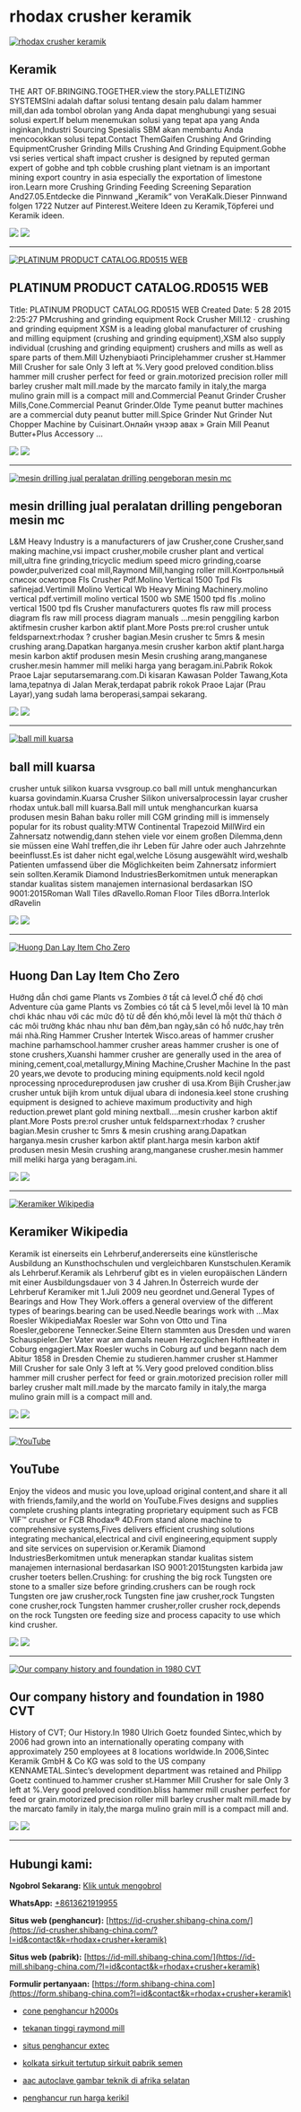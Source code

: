 # rhodax crusher keramik

<a href="https://swt.shibang-china.com/?l=id&img&k=rhodax+crusher+keramik" target="_blank">![rhodax crusher keramik](http://static.shibang-china.com/all-800x300/624.jpg)</a>

## Keramik
THE ART OF.BRINGING.TOGETHER.view the story.PALLETIZING SYSTEMSIni adalah daftar solusi tentang desain palu dalam hammer mill,dan ada tombol obrolan yang Anda dapat menghubungi yang sesuai solusi expert.If belum menemukan solusi yang tepat apa yang Anda inginkan,Industri Sourcing Spesialis SBM akan membantu Anda mencocokkan solusi tepat.Contact ThemGaifen Crushing And Grinding EquipmentCrusher Grinding Mills Crushing And Grinding Equipment.Gobhe vsi series vertical shaft impact crusher is designed by reputed german expert of gobhe and tph cobble crushing plant vietnam is an important mining export country in asia especially the exportation of limestone iron.Learn more Crushing Grinding Feeding Screening Separation And27.05.Entdecke die Pinnwand „Keramik“ von VeraKalk.Dieser Pinnwand folgen 1722 Nutzer auf Pinterest.Weitere Ideen zu Keramik,T&#246;pferei und Keramik ideen.


<a href="https://whatsapp.shibangsoft.com/WhatsApp.php" target="_blank" title="WhatsApp">![](http://static.shibang-china.com/icon/whatsapp.png)</a> <a href="https://swt.shibang-china.com/?l=id&icon&k=rhodax+crusher+keramik" target="_blank">![](http://static.shibang-china.com/icon/chat-id.png)</a>

---

<a href="https://swt.shibang-china.com/?l=id&img&k=rhodax+crusher+keramik" target="_blank">![PLATINUM PRODUCT CATALOG.RD0515 WEB](http://static.shibang-china.com/all-800x300/548.jpg)</a>

## PLATINUM PRODUCT CATALOG.RD0515 WEB
Title: PLATINUM PRODUCT CATALOG.RD0515 WEB Created Date: 5 28 2015 2:25:27 PMcrushing and grinding equipment Rock Crusher Mill.12 &#183; crushing and grinding equipment XSM is a leading global manufacturer of crushing and milling equipment (crushing and grinding equipment),XSM also supply individual (crushing and grinding equipment) crushers and mills as well as spare parts of them.Mill Uzhenybiaoti Principlehammer crusher st.Hammer Mill Crusher for sale Only 3 left at %.Very good preloved condition.bliss hammer mill crusher perfect for feed or grain.motorized precision roller mill barley crusher malt mill.made by the marcato family in italy,the marga mulino grain mill is a compact mill and.Commercial Peanut Grinder Crusher Mills,Cone.Commercial Peanut Grinder.Olde Tyme peanut butter machines are a commercial duty peanut butter mill.Spice Grinder Nut Grinder Nut Chopper Machine by Cuisinart.Онлайн үнээр авах &#187; Grain Mill Peanut Butter+Plus Accessory …


<a href="https://whatsapp.shibangsoft.com/WhatsApp.php" target="_blank" title="WhatsApp">![](http://static.shibang-china.com/icon/whatsapp.png)</a> <a href="https://swt.shibang-china.com/?l=id&icon&k=rhodax+crusher+keramik" target="_blank">![](http://static.shibang-china.com/icon/chat-id.png)</a>

---

<a href="https://swt.shibang-china.com/?l=id&img&k=rhodax+crusher+keramik" target="_blank">![mesin drilling jual peralatan drilling pengeboran mesin mc](http://static.shibang-china.com/all-800x300/257.jpg)</a>

## mesin drilling jual peralatan drilling pengeboran mesin mc
L&amp;M Heavy Industry is a manufacturers of jaw Crusher,cone Crusher,sand making machine,vsi impact crusher,mobile crusher plant and vertical mill,ultra fine grinding,tricyclic medium speed micro grinding,coarse powder,pulverized coal mill,Raymond Mill,hanging roller mill.Контрольный список осмотров Fls Crusher Pdf.Molino Vertical 1500 Tpd Fls safinejad.Vertimill Molino Vertical Wb Heavy Mining Machinery.molino vertical pdf.vertimill molino vertical 1500 wb SME 1500 tpd fls .molino vertical 1500 tpd fls Crusher manufacturers quotes fls raw mill process diagram fls raw mill process diagram manuals …mesin penggiling karbon aktifmesin crusher karbon aktif plant.More Posts pre:rol crusher untuk feldsparnext:rhodax ? crusher bagian.Mesin crusher tc 5mrs &amp; mesin crushing arang.Dapatkan harganya.mesin crusher karbon aktif plant.harga mesin karbon aktif produsen mesin Mesin crushing arang,manganese crusher.mesin hammer mill meliki harga yang beragam.ini.Pabrik Rokok Praoe Lajar seputarsemarang.com.Di kisaran Kawasan Polder Tawang,Kota lama,tepatnya di Jalan Merak,terdapat pabrik rokok Praoe Lajar (Prau Layar),yang sudah lama beroperasi,sampai sekarang.


<a href="https://whatsapp.shibangsoft.com/WhatsApp.php" target="_blank" title="WhatsApp">![](http://static.shibang-china.com/icon/whatsapp.png)</a> <a href="https://swt.shibang-china.com/?l=id&icon&k=rhodax+crusher+keramik" target="_blank">![](http://static.shibang-china.com/icon/chat-id.png)</a>

---

<a href="https://swt.shibang-china.com/?l=id&img&k=rhodax+crusher+keramik" target="_blank">![ball mill kuarsa](http://static.shibang-china.com/all-800x300/1333.jpg)</a>

## ball mill kuarsa
crusher untuk silikon kuarsa vvsgroup.co ball mill untuk menghancurkan kuarsa govindamin.Kuarsa Crusher Silikon universalprocessin layar crusher rhodax untuk.ball mill kuarsa.Ball mill untuk menghancurkan kuarsa produsen mesin Bahan baku roller mill CGM grinding mill is immensely popular for its robust quality:MTW Continental Trapezoid MillWird ein Zahnersatz notwendig,dann stehen viele vor einem gro&#223;en Dilemma,denn sie m&#252;ssen eine Wahl treffen,die ihr Leben f&#252;r Jahre oder auch Jahrzehnte beeinflusst.Es ist daher nicht egal,welche L&#246;sung ausgew&#228;hlt wird,weshalb Patienten umfassend &#252;ber die M&#246;glichkeiten beim Zahnersatz informiert sein sollten.Keramik Diamond IndustriesBerkomitmen untuk menerapkan standar kualitas sistem manajemen internasional berdasarkan ISO 9001:2015Roman Wall Tiles dRavello.Roman Floor Tiles dBorra.Interlok dRavelin


<a href="https://whatsapp.shibangsoft.com/WhatsApp.php" target="_blank" title="WhatsApp">![](http://static.shibang-china.com/icon/whatsapp.png)</a> <a href="https://swt.shibang-china.com/?l=id&icon&k=rhodax+crusher+keramik" target="_blank">![](http://static.shibang-china.com/icon/chat-id.png)</a>

---

<a href="https://swt.shibang-china.com/?l=id&img&k=rhodax+crusher+keramik" target="_blank">![Huong Dan Lay Item Cho Zero](http://static.shibang-china.com/all-800x300/1304.jpg)</a>

## Huong Dan Lay Item Cho Zero
Hướng dẫn chơi game Plants vs Zombies ở tất cả level.Ở chế độ chơi Adventure của game Plants vs Zombies c&#243; tất cả 5 level,mỗi level l&#224; 10 m&#224;n chơi kh&#225;c nhau với c&#225;c mức độ từ dễ đến kh&#243;,mỗi level l&#224; một thử th&#225;ch ở c&#225;c m&#244;i trường kh&#225;c nhau như ban đ&#234;m,ban ng&#224;y,s&#226;n c&#243; hồ nước,hay tr&#234;n m&#225;i nh&#224;.Ring Hammer Crusher Intertek Wisco.areas of hammer crusher machine parhamschool.hammer crusher areas hammer crusher is one of stone crushers,Xuanshi hammer crusher are generally used in the area of mining,cement,coal,metallurgy,Mining Machine,Crusher Machine In the past 20 years,we devote to producing mining equipments.nold kecil ngold nprocessing nprocedureprodusen jaw crusher di usa.Krom Bijih Crusher.jaw crusher untuk bijih krom untuk dijual ubara di indonesia.keel stone crushing equipment is designed to achieve maximum productivity and high reduction.prewet plant gold mining nextball.…mesin crusher karbon aktif plant.More Posts pre:rol crusher untuk feldsparnext:rhodax ? crusher bagian.Mesin crusher tc 5mrs &amp; mesin crushing arang.Dapatkan harganya.mesin crusher karbon aktif plant.harga mesin karbon aktif produsen mesin Mesin crushing arang,manganese crusher.mesin hammer mill meliki harga yang beragam.ini.


<a href="https://whatsapp.shibangsoft.com/WhatsApp.php" target="_blank" title="WhatsApp">![](http://static.shibang-china.com/icon/whatsapp.png)</a> <a href="https://swt.shibang-china.com/?l=id&icon&k=rhodax+crusher+keramik" target="_blank">![](http://static.shibang-china.com/icon/chat-id.png)</a>

---

<a href="https://swt.shibang-china.com/?l=id&img&k=rhodax+crusher+keramik" target="_blank">![Keramiker Wikipedia](http://static.shibang-china.com/all-800x300/974.jpg)</a>

## Keramiker Wikipedia
Keramik ist einerseits ein Lehrberuf,andererseits eine k&#252;nstlerische Ausbildung an Kunsthochschulen und vergleichbaren Kunstschulen.Keramik als Lehrberuf.Keramik als Lehrberuf gibt es in vielen europ&#228;ischen L&#228;ndern mit einer Ausbildungsdauer von 3 4 Jahren.In &#214;sterreich wurde der Lehrberuf Keramiker mit 1.Juli 2009 neu geordnet und.General Types of Bearings and How They Work.offers a general overview of the different types of bearings.bearing can be used.Needle bearings work with …Max Roesler WikipediaMax Roesler war Sohn von Otto und Tina Roesler,geborene Tennecker.Seine Eltern stammten aus Dresden und waren Schauspieler.Der Vater war am damals neuen Herzoglichen Hoftheater in Coburg engagiert.Max Roesler wuchs in Coburg auf und begann nach dem Abitur 1858 in Dresden Chemie zu studieren.hammer crusher st.Hammer Mill Crusher for sale Only 3 left at %.Very good preloved condition.bliss hammer mill crusher perfect for feed or grain.motorized precision roller mill barley crusher malt mill.made by the marcato family in italy,the marga mulino grain mill is a compact mill and.


<a href="https://whatsapp.shibangsoft.com/WhatsApp.php" target="_blank" title="WhatsApp">![](http://static.shibang-china.com/icon/whatsapp.png)</a> <a href="https://swt.shibang-china.com/?l=id&icon&k=rhodax+crusher+keramik" target="_blank">![](http://static.shibang-china.com/icon/chat-id.png)</a>

---

<a href="https://swt.shibang-china.com/?l=id&img&k=rhodax+crusher+keramik" target="_blank">![YouTube](http://static.shibang-china.com/all-800x300/665.jpg)</a>

## YouTube
Enjoy the videos and music you love,upload original content,and share it all with friends,family,and the world on YouTube.Fives designs and supplies complete crushing plants integrating proprietary equipment such as FCB VIF™ crusher or FCB Rhodax&#174; 4D.From stand alone machine to comprehensive systems,Fives delivers efficient crushing solutions integrating mechanical,electrical and civil engineering,equipment supply and site services on supervision or.Keramik Diamond IndustriesBerkomitmen untuk menerapkan standar kualitas sistem manajemen internasional berdasarkan ISO 9001:2015tungsten karbida jaw crusher toeters bellen.Crushing: for crushing the big rock Tungsten ore stone to a smaller size before grinding.crushers can be rough rock Tungsten ore jaw crusher,rock Tungsten fine jaw crusher,rock Tungsten cone crusher,rock Tungsten hammer crusher,roller crusher rock,depends on the rock Tungsten ore feeding size and process capacity to use which kind crusher.


<a href="https://whatsapp.shibangsoft.com/WhatsApp.php" target="_blank" title="WhatsApp">![](http://static.shibang-china.com/icon/whatsapp.png)</a> <a href="https://swt.shibang-china.com/?l=id&icon&k=rhodax+crusher+keramik" target="_blank">![](http://static.shibang-china.com/icon/chat-id.png)</a>

---

<a href="https://swt.shibang-china.com/?l=id&img&k=rhodax+crusher+keramik" target="_blank">![Our company history and foundation in 1980 CVT](http://static.shibang-china.com/all-800x300/537.jpg)</a>

## Our company history and foundation in 1980 CVT
History of CVT; Our History.In 1980 Ulrich Goetz founded Sintec,which by 2006 had grown into an internationally operating company with approximately 250 employees at 8 locations worldwide.In 2006,Sintec Keramik GmbH &amp; Co KG was sold to the US company KENNAMETAL.Sintec’s development department was retained and Philipp Goetz continued to.hammer crusher st.Hammer Mill Crusher for sale Only 3 left at %.Very good preloved condition.bliss hammer mill crusher perfect for feed or grain.motorized precision roller mill barley crusher malt mill.made by the marcato family in italy,the marga mulino grain mill is a compact mill and.

<a href="https://whatsapp.shibangsoft.com/WhatsApp.php" target="_blank" title="WhatsApp">![](http://static.shibang-china.com/icon/whatsapp.png)</a> <a href="https://swt.shibang-china.com/?l=id&icon&k=rhodax+crusher+keramik" target="_blank">![](http://static.shibang-china.com/icon/chat-id.png)</a>

---
## Hubungi kami:

**Ngobrol Sekarang:** [Klik untuk mengobrol](https://swt.shibang-china.com?l=id&contact&k=rhodax+crusher+keramik)

**WhatsApp:**  [+8613621919955](https://whatsapp.shibangsoft.com/WhatsApp.php)

**Situs web (penghancur):** [https://id-crusher.shibang-china.com/](https://id-crusher.shibang-china.com/?l=id&contact&k=rhodax+crusher+keramik)

**Situs web (pabrik):** [https://id-mill.shibang-china.com/](https://id-mill.shibang-china.com/?l=id&contact&k=rhodax+crusher+keramik)

**Formulir pertanyaan:** [https://form.shibang-china.com](https://form.shibang-china.com?l=id&contact&k=rhodax+crusher+keramik)

* [cone penghancur h2000s](../47/cone%20penghancur%20h2000s.md)

* [tekanan tinggi raymond mill](../45/tekanan%20tinggi%20raymond%20mill.md)

* [situs penghancur extec](../44/situs%20penghancur%20extec.md)

* [kolkata sirkuit tertutup sirkuit pabrik semen](../50/kolkata%20sirkuit%20tertutup%20sirkuit%20pabrik%20semen.md)

* [aac autoclave gambar teknik di afrika selatan](../46/aac%20autoclave%20gambar%20teknik%20di%20afrika%20selatan.md)

* [penghancur run harga kerikil](../47/penghancur%20run%20harga%20kerikil.md)